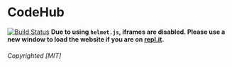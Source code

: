 # CodeHub
[![Build Status](https://travis-ci.com/MiguelCodes/CodeHub.svg?branch=master)](https://travis-ci.com/MiguelCodes/CodeHub)
**Due to using `helmet.js`, iframes are disabled. Please use a new window to load the website if you are on [repl.it](https://repl.it).**

###### *Copyrighted [MIT]*
